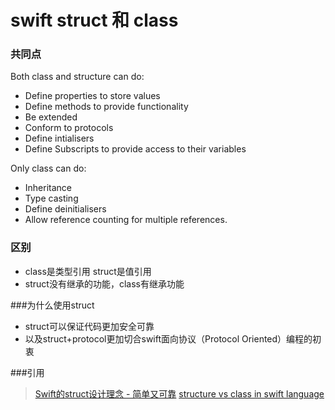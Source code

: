 # swift struct 和 class
### 共同点

Both class and structure can do:

* Define properties to store values
* Define methods to provide functionality
* Be extended
* Conform to protocols
* Define intialisers
* Define Subscripts to provide access to their variables

Only class can do:

* Inheritance
* Type casting
* Define deinitialisers
* Allow reference counting for multiple references.

### 区别
* class是类型引用 struct是值引用
* struct没有继承的功能，class有继承功能


###为什么使用struct
* struct可以保证代码更加安全可靠
* 以及struct+protocol更加切合swift面向协议（Protocol Oriented）编程的初衷

###引用
>[Swift的struct设计理念 - 简单又可靠](https://www.jianshu.com/p/8011b638b3a9)
>[structure vs class in swift language](https://stackoverflow.com/questions/24217586/structure-vs-class-in-swift-language#)
>

